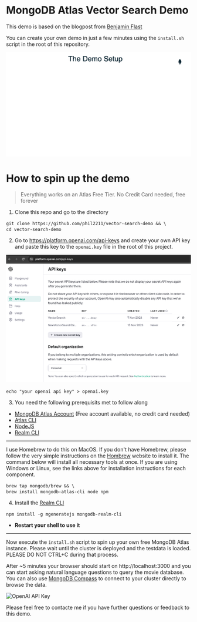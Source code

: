 # MongoDB Atlas Vector Search Demo
This demo is based on the blogpost from [Benjamin Flast](https://www.mongodb.com/developer/products/atlas/semantic-search-mongodb-atlas-vector-search/)

You can create your own demo in just a few minutes using the `install.sh` script in the root of this repository. 

![Demo Setup](/assets/demoSetup.gif)

# How to spin up the demo
> Everything works on an Atlas Free Tier. No Credit Card needed, free forever

1. Clone this repo and go to the directory
```
git clone https://github.com/phil2211/vector-search-demo && \
cd vector-search-demo
```
2. Go to https://platform.openai.com/api-keys and create your own API key and paste this key to the `openai.key` file in the root of this project.

![OpenAI API Key](/assets/openAIKey.png)

```
echo "your openai api key" > openai.key
```

3. You need the following prerequisits met to follow along
- [MongoDB Atlas Account](https://cloud.mongodb.com) (Free account available, no credit card needed)
- [Atlas CLI](https://www.mongodb.com/tools/atlas-cli)
- [NodeJS](https://nodejs.org/)
- [Realm CLI](https://www.mongodb.com/docs/atlas/app-services/cli/)
---
I use Homebrew to do this on MacOS. If you don't have Homebrew, please follow the very simple instructions on the [Hombrew](https://brew.sh/) website to install it. The command below will install all necessary tools at once. If you are using Windows or Linux, see the links above for installation instructions for each component.
```
brew tap mongodb/brew && \
brew install mongodb-atlas-cli node npm
```

4. Install the [Realm CLI](https://www.mongodb.com/docs/atlas/app-services/cli/)
```
npm install -g mgeneratejs mongodb-realm-cli
```
- **Restart your shell to use it**
---

Now execute the `install.sh` script to spin up your own free MongoDB Atlas instance. Please wait until the cluster is deployed and the testdata is loaded. PLEASE DO NOT CTRL+C during that process.

After ~5 minutes your browser should start on http://localhost:3000 and you can start asking natural language questions to query the movie database. You can also use [MongoDB Compass](https://www.mongodb.com/try/download/compass) to connect to your cluster directly to browse the data.

![OpenAI API Key](/assets/setupProcess.gif)

Please feel free to contacte me if you have further questions or feedback to this demo.